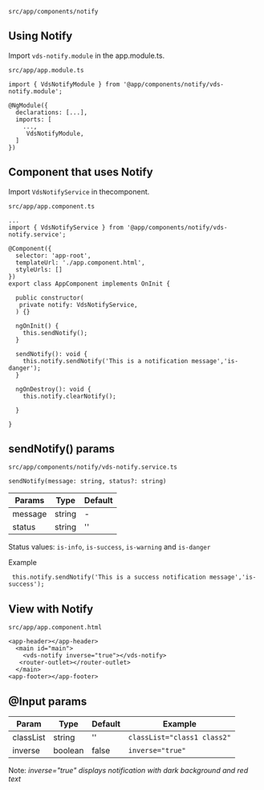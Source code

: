 `src/app/components/notify`

## Using Notify
Import `vds-notify.module` in the app.module.ts.

`src/app/app.module.ts`
```
import { VdsNotifyModule } from '@app/components/notify/vds-notify.module';

@NgModule({
  declarations: [...],
  imports: [
    ...,
     VdsNotifyModule,
  ]
})
```
## Component that uses Notify
Import `VdsNotifyService` in thecomponent.

`src/app/app.component.ts`
```
...
import { VdsNotifyService } from '@app/components/notify/vds-notify.service';

@Component({
  selector: 'app-root',
  templateUrl: './app.component.html',
  styleUrls: []
})
export class AppComponent implements OnInit {

  public constructor(
   private notify: VdsNotifyService,
  ) {}

  ngOnInit() {
    this.sendNotify();
  }

  sendNotify(): void {
    this.notify.sendNotify('This is a notification message','is-danger');
  }

  ngOnDestroy(): void {
    this.notify.clearNotify();
    
  }

}
```
## sendNotify() params
`src/app/components/notify/vds-notify.service.ts`
```
sendNotify(message: string, status?: string)
```
Params | Type | Default
--- | --- | --- 
message  | string | -
status  | string | ''

Status values: `is-info`, `is-success`, `is-warning` and `is-danger`

Example
```
 this.notify.sendNotify('This is a success notification message','is-success');
```

## View with Notify
`src/app/app.component.html`
```
<app-header></app-header>
  <main id="main">
    <vds-notify inverse="true"></vds-notify>
   <router-outlet></router-outlet>
  </main>
<app-footer></app-footer>
```

## @Input params
Param | Type | Default| Example
--- | --- | --- | --- 
classList | string | '' | `classList="class1 class2"`
inverse | boolean | false | `inverse="true"`

Note: *inverse="true" displays notification with dark background and red text*